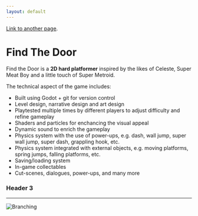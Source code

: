 ```yaml
---
layout: default
---
```


[Link to another page](./another-page.html).

# Find The Door

Find the Door is a **2D hard platformer** inspired by the likes of Celeste, Super Meat Boy and a little touch of Super Metroid.

The technical aspect of the game includes:

- Built using Godot + git for version control
- Level design, narrative design and art design
- Playtested multiple times by different players to adjust difficulty and refine gameplay
- Shaders and particles for enchancing the visual appeal
- Dynamic sound to enrich the gameplay
- Physics system with the use of power-ups, e.g. dash, wall jump, super wall jump, super dash, grappling hook, etc.
- Physics system integrated with external objects, e.g. moving platforms, spring jumps, falling platforms, etc.
- Saving/loading system
- In-game collectables
- Cut-scenes, dialogues, power-ups, and many more

### Header 3

---

![Branching](https://guides.github.com/activities/hello-world/branching.png)
